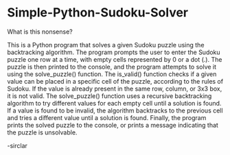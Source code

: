 # Simple-Python-Sudoku-Solver
What is this nonsense?

This is a Python program that solves a given Sudoku puzzle using the backtracking algorithm.
The program prompts the user to enter the Sudoku puzzle one row at a time, with empty cells represented by 0 or a dot (.). 
The puzzle is then printed to the console, and the program attempts to solve it using the solve_puzzle() function.
The is_valid() function checks if a given value can be placed in a specific cell of the puzzle, according to the rules of Sudoku. 
If the value is already present in the same row, column, or 3x3 box, it is not valid.
The solve_puzzle() function uses a recursive backtracking algorithm to try different values for each empty cell until a solution is found. 
If a value is found to be invalid, the algorithm backtracks to the previous cell and tries a different value until a solution is found.
Finally, the program prints the solved puzzle to the console, or prints a message indicating that the puzzle is unsolvable.

-sirclar
